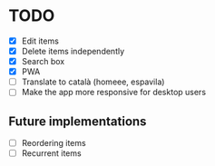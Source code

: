 # TODO

- [x] Edit items
- [x] Delete items independently
- [x] Search box
- [x] PWA
- [ ] Translate to català (homeee, espavila)
- [ ] Make the app more responsive for desktop users

## Future implementations

- [ ] Reordering items
- [ ] Recurrent items
